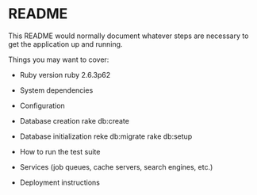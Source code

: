 # README

This README would normally document whatever steps are necessary to get the
application up and running.

Things you may want to cover:

* Ruby version
  ruby 2.6.3p62
  
* System dependencies

* Configuration

* Database creation
  rake db:create
  
* Database initialization
  reke db:migrate
  rake db:setup

* How to run the test suite

* Services (job queues, cache servers, search engines, etc.)

* Deployment instructions
